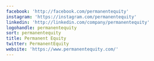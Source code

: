 ```yaml
---
facebook: 'http://facebook.com/permanentequity'
instagram: 'https://instagram.com/permanentequity'
linkedin: 'http://linkedin.com/company/permanentequity'
logohandle: permanentequity
sort: permanentequity
title: Permanent Equity
twitter: PermanentEquity
website: 'https://www.permanentequity.com/'
---
```

